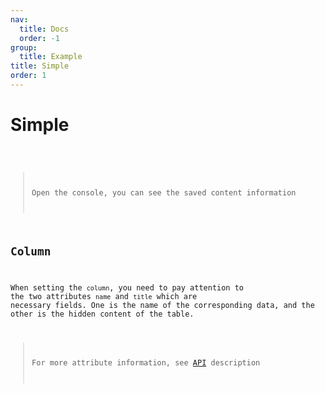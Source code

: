 ```yaml
---
nav:
  title: Docs
  order: -1
group:
  title: Example
title: Simple
order: 1
---
```


# Simple

<code src="../../../src/simple.tsx"  />

> Open the console, you can see the saved content information

## Column 

When setting the `column`, you need to pay attention to the two attributes `name` and `title` which are necessary fields. One is the name of the corresponding data, and the other is the hidden content of the table.

> For more attribute information, see [API](/getting-started/api) description
